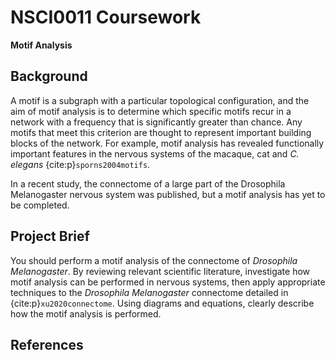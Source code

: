 # NSCI0011 Coursework
**Motif Analysis**

## Background

A motif is a subgraph with a particular topological configuration, and the aim of motif analysis is to determine which specific motifs recur in a network with a frequency that is significantly greater than chance. Any motifs that meet this criterion are thought to represent important building blocks of the network. For example, motif analysis has revealed functionally important features in the nervous systems of the macaque, cat and *C. elegans* {cite:p}`sporns2004motifs`.

In a recent study, the connectome of a large part of the Drosophila Melanogaster nervous system was published, but a motif analysis has yet to be completed.

## Project Brief

You should perform a motif analysis of the connectome of *Drosophila Melanogaster*. By reviewing relevant scientific literature, investigate how motif analysis can be performed in nervous systems, then apply appropriate techniques to the *Drosophila Melanogaster* connectome detailed in {cite:p}`xu2020connectome`. Using diagrams and equations, clearly describe how the motif analysis is performed.

## References

```{bibliography}
```
